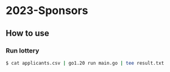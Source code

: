 # 2023-Sponsors

## How to use

### Run lottery

```sh
$ cat applicants.csv | go1.20 run main.go | tee result.txt
```
